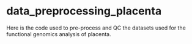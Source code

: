 # data_preprocessing_placenta
Here is the code used to pre-process and QC the datasets used for the functional genomics analysis of placenta.

